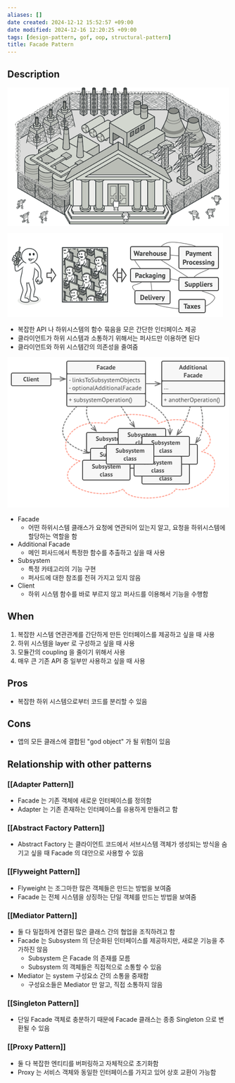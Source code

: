 ```yaml
---
aliases: []
date created: 2024-12-12 15:52:57 +09:00
date modified: 2024-12-16 12:20:25 +09:00
tags: [design-pattern, gof, oop, structural-pattern]
title: Facade Pattern
---
```


## Description

![Untitled](../../../../_assets/oop/Untitled%2020.png)

![Untitled](../../../../_assets/oop/Untitled%2021.png)

- 복잡한 API 나 하위시스템의 함수 묶음을 모은 간단한 인터페이스 제공
- 클라이언트가 하위 시스템과 소통하기 위해서는 퍼사드만 이용하면 된다
- 클라이언트와 하위 시스템간의 의존성을 줄여줌

![Untitled](../../../../_assets/oop/Untitled%2022.png)

- Facade
  - 어떤 하위시스템 클래스가 요청에 연관되어 있는지 알고, 요청을 하위시스템에 할당하는 역할을 함
- Additional Facade
  - 메인 퍼사드에서 특정한 함수를 추출하고 싶을 때 사용
- Subsystem
  - 특정 카테고리의 기능 구현
  - 퍼사드에 대한 참조를 전혀 가지고 있지 않음
- Client
  - 하위 시스템 함수를 바로 부르지 않고 퍼사드를 이용해서 기능을 수행함

## When

1. 복잡한 시스템 연관관계를 간단하게 만든 인터페이스를 제공하고 싶을 때 사용
2. 하위 시스템을 layer 로 구성하고 싶을 때 사용
3. 모듈간의 coupling 을 줄이기 위해서 사용
4. 매우 큰 기존 API 중 일부만 사용하고 싶을 때 사용

## Pros

- 복잡한 하위 시스템으로부터 코드를 분리할 수 있음

## Cons

- 앱의 모든 클래스에 결합된 "god object" 가 될 위험이 있음

## Relationship with other patterns

### [[Adapter Pattern]]

- Facade 는 기존 객체에 새로운 인터페이스를 정의함
- Adapter 는 기존 존재하는 인터페이스를 유용하게 만들려고 함

### [[Abstract Factory Pattern]]

- Abstract Factory 는 클라이언트 코드에서 서브시스템 객체가 생성되는 방식을 숨기고 싶을 때 Facade 의 대안으로 사용할 수 있음

### [[Flyweight Pattern]]

- Flyweight 는 조그마한 많은 객체들은 만드는 방법을 보여줌
- Facade 는 전체 시스템을 상징하는 단일 객체를 만드는 방법을 보여줌

### [[Mediator Pattern]]

- 둘 다 밀접하게 연결된 많은 클래스 간의 협업을 조직하려고 함
- Facade 는 Subsystem 의 단순화된 인터페이스를 제공하지만, 새로운 기능을 추가하진 않음
  - Subsystem 은 Facade 의 존재를 모름
  - Subsystem 의 객체들은 직접적으로 소통할 수 있음
- Mediator 는 system 구성요소 간의 소통을 중재함
  - 구성요소들은 Mediator 만 알고, 직접 소통하지 않음

### [[Singleton Pattern]]

- 단일 Facade 객체로 충분하기 때문에 Facade 클래스는 종종 Singleton 으로 변환될 수 있음

### [[Proxy Pattern]]

- 둘 다 복잡한 엔티티를 버퍼링하고 자체적으로 초기화함
- Proxy 는 서비스 객체와 동일한 인터페이스를 가지고 있어 상호 교환이 가능함
